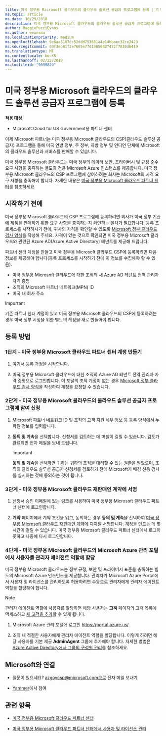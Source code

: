 ```yaml
---
title: 미국 정부용 Microsoft 클라우드의 클라우드 솔루션 공급자 프로그램에 등록 | 미국 정부용 Microsoft 클라우드 파트너 센터
ms.topic: article
ms.date: 10/29/2018
description: 미국 정부용 Microsoft 클라우드의 클라우드 솔루션 공급자 프로그램에 등록하기 전에 CSP 프로그램 요구 사항에 대해 자세히 알아보세요.
author: MaggiePucciEvans
ms.author: evansma
ms.localizationpriority: medium
ms.openlocfilehash: 9e6aa5187dc52ddd753681a4e14bbaec32ce2420
ms.sourcegitcommit: 80f3eb81f2e7605e77d19856827472f7830db419
ms.translationtype: MT
ms.contentlocale: ko-KR
ms.lasthandoff: 02/22/2019
ms.locfileid: "9098820"
---
```

# <a name="enroll-in-the-cloud-solution-provider-program-for-microsoft-cloud-for-us-government"></a>미국 정부용 Microsoft 클라우드의 클라우드 솔루션 공급자 프로그램에 등록

**적용 대상**

-  Microsoft Cloud for US Government용 파트너 센터

이제 Microsoft 파트너는 미국 정부용 Microsoft 클라우드의 CSP(클라우드 솔루션 공급자) 프로그램을 통해 미국 연방 정부, 주 정부, 지방 정부 및 인디언 단체에 Microsoft의 클라우드 솔루션과 서비스를 판매할 수 있습니다. 

미국 정부용 Microsoft 클라우드는 미국 정부의 데이터 보안, 프라이버시 및 규정 준수 요구 사항을 충족하는 별도의 전용 Microsoft Azure 인스턴스를 제공합니다. 미국 정부용 Microsoft 클라우드의 CSP 프로그램에 참여하려는 회사는 Microsoft의 자격 요구 사항을 충족해야 합니다. 자세한 내용은 [미국 정부용 Microsoft 클라우드 파트너 센터](partner-center-for-microsoft-us-govt-cloud.md)를 참조하세요.

## <a name="before-you-begin"></a>시작하기 전에

미국 정부용 Microsoft 클라우드의 CSP 프로그램에 등록하려면 회사가 미국 정부 기관에 제품을 판매하기 위한 요구 사항을 충족하는지 확인하는 절차가 필요합니다. 등록 프로세스를 시작하시기 전에, 귀사의 자격을 확인할 수 있도록 [Microsoft 정부 클라우드 검사 양식](https://azuregov.microsoft.com/csp)을 작성해 주세요. 자격이 있는 것으로 확인되면 미국 정부용 Microsoft 클라우드와 관련된 Azure AD(Azure Active Directory) 테넌트를 제공해 드립니다.  

파트너 센터 계정을 만들고 미국 정부용 Microsoft 클라우드 CSP에 등록하려면 다음 정보를 제공해야 합니다(등록 프로세스를 시작하기 전에 이 정보를 수집해야 할 수 있음).

-  미국 정부용 Microsoft 클라우드에 대한 조직의 새 Azure AD 테넌트 전역 관리자 자격 증명
-  조직의 Microsoft 파트너 네트워크(MPN) ID 
-  미국 내 회사 주소

> [!IMPORTANT]  
> 기존 파트너 센터 계정이 있고 미국 정부용 Microsoft 클라우드의 CSP에 등록하려는 경우 미국 정부 시장을 위한 별도의 계정을 새로 만들어야 합니다.

## <a name="how-to-enroll"></a>등록 방법 

### <a name="step-1---create-a-partner-center-account-for-microsoft-cloud-for-us-government"></a>1단계 - 미국 정부용 Microsoft 클라우드 파트너 센터 계정 만들기

1.  [여기](https://partnercenter.microsoft.com/register/resellerusgjoinnow)서 등록 과정을 시작합니다. 

2.  미국 정부용 Microsoft 클라우드에 대한 조직의 Azure AD 테넌트 전역 관리자 자격 증명으로 로그인합니다. 이 포털의 조직 계정이 없는 경우 [Microsoft 정부 클라우드 검사 양식](https://azuregov.microsoft.com/csp)을 작성하여 계정을 요청할 수 있습니다.


### <a name="step-2---apply-to-participate-in-the-cloud-solution-provider-program-for-microsoft-cloud-for-us-government"></a>2단계 - 미국 정부용 Microsoft 클라우드의 클라우드 솔루션 공급자 프로그램에 참여 신청

1.  Microsoft 파트너 네트워크 ID 및 조직의 고객 지원 세부 정보 등 등록 양식에서 누락된 정보를 입력합니다. 

2.  **동의 및 계속**을 선택합니다. 신청서를 검토하는 데 며칠이 걸릴 수 있습니다. 검토가 완료되면 전자 메일을 보내 드립니다.

    > [!IMPORTANT]  
    > **동의 및 계속**을 선택하면 귀하는 귀하의 조직을 대리할 수 있는 권한을 받았으며, 조직의 클라우드 솔루션 공급자 신청서를 검토하기 전에 Microsoft가 배경 신용 검사를 실시하는 것에 동의하는 것이 됩니다.


### <a name="step-3---sign-the-reseller-agreement-for-microsoft-cloud-for-us-government"></a>3단계 - 미국 정부용 Microsoft 클라우드 재판매인 계약에 서명

1. 신청서 승인 이메일에 있는 링크를 사용하여 미국 정부용 Microsoft 클라우드 파트너 센터에 로그인합니다. 

2. **계약** 페이지에서 계약 조건을 읽고, 동의하는 경우 **동의 및 계속**을 선택하여 [미국 정부용 Microsoft 클라우드 재판매인 계약](https://go.microsoft.com/fwlink/p/?linkid=843364)에 디지털 서명합니다. 계정을 만드는 데 몇 시간이 걸릴 수 있습니다. 미국 정부용 Microsoft 클라우드 파트너 센터에서 로그아웃하고 나중에 다시 로그인합니다.


### <a name="step-4---assign-users-to-the-admin-agent-role-in-the-microsoft-azure-admin-portal-for-microsoft-cloud-for-us-government"></a>4단계 - 미국 정부용 Microsoft 클라우드의 Microsoft Azure 관리 포털에서 사용자를 관리자 에이전트 역할에 할당

미국 정부용 Microsoft 클라우드는 정부 규정, 보안 및 프라이버시 표준을 충족하는 별도의 Microsoft Azure 인스턴스를 제공합니다. 관리자가 Microsoft Azure Portal에서 사용자 및 라이선스를 관리하도록 허용하려면 수동으로 관리자에게 관리자 에이전트 역할을 할당해야 합니다.

> [!NOTE]  
> 관리자 에이전트 역할에 사용자를 할당하면 해당 사용자는 **고객** 페이지의 고객 목록에 액세스하고 [새 고객을 추가](add-a-new-customer.md)할 수 있게 됩니다.   

1.  Microsoft Azure 관리 포털에 로그인 https://portal.azure.us/.

2.  조직 내 적절한 사용자에게 관리자 에이전트 역할을 할당합니다. 이렇게 하려면 해당 사용자를 기본 제공 **AdminAgent** 그룹에 추가해야 합니다. 자세한 방법은 [Azure Active Directory에서 그룹의 구성원 관리](https://docs.microsoft.com/azure/active-directory/active-directory-groups-members-azure-portal)를 참조하세요.
 
## <a name="connect-with-us"></a>Microsoft와 연결

- 질문이 있으세요? azgovcsp@microsoft.com으로 전자 메일 보내기

- [Yammer](https://www.yammer.com/cloudpartnercommunity/#/threads/inGroup?type=in_group&feedId=11509777&view=all)에서 참여 

## <a name="related-topics"></a>관련 항목

-  [미국 정부용 Microsoft 클라우드 파트너 센터](partner-center-for-microsoft-us-govt-cloud.md)

-  [미국 정부용 Microsoft 클라우드 파트너 센터에서 사용자 및 라이선스 관리](user-management-in-partner-center-for-microsoft-us-govt-cloud.md)


